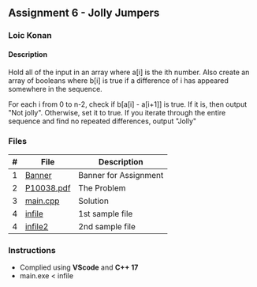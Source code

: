 ## Assignment 6 - Jolly Jumpers

### Loic Konan

#### Description

Hold all of the input in an array where a[i] is the ith number. Also create an array of booleans where b[i] is true if a difference of i has appeared somewhere in the sequence.

For each i from 0 to n-2, check if b[a[i] - a[i+1]] is true. If it is, then output "Not jolly". Otherwise, set it to true. If you iterate through the entire sequence and find no repeated differences, output "Jolly"

### Files

|   #   | File                     | Description           |
| :---: | ------------------------ | --------------------- |
|   1   | [Banner](Banner)         | Banner for Assignment |
|   2   | [P10038.pdf](P10038.pdf) | The Problem           |
|   3   | [main.cpp](main.cpp)     | Solution              |
|   4   | [infile](infile)         | 1st sample file       |
|   4   | [infile2](infile2)       | 2nd sample file       |

### Instructions

- Complied using **VScode** and **C++ 17**
- main.exe < infile
